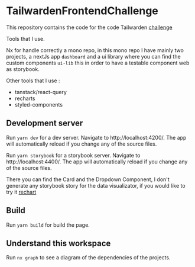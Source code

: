 # TailwardenFrontendChallenge

This repository contains the code for the code Tailwarden [challenge](https://github.com/tailwarden/frontend-challenge)

Tools that I use.

Nx for handle correctly a mono repo, in this mono repo I have mainly two projects, a nextJs app `dashboard` and a ui library where you can find the custom components `ui-lib` this in order to have a testable component web as storybook.

Other tools that I use :

- tanstack/react-query
- recharts
- styled-components

## Development server

Run `yarn dev` for a dev server. Navigate to http://localhost:4200/. The app will automatically reload if you change any of the source files.

Run `yarn storybook` for a storybook server. Navigate to http://localhost:4400/. The app will automatically reload if you change any of the source files.

There you can find the Card and the Dropdown Component, I don't generate any storybook story for the data visualizator, if you would like to try it [rechart](https://recharts.org/en-US/examples)

## Build

Run `yarn build` for build the page.

## Understand this workspace

Run `nx graph` to see a diagram of the dependencies of the projects.
